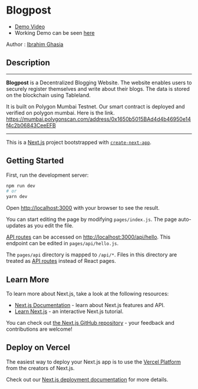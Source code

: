 # Blogpost

-   <a href="https://www.youtube.com/watch?v=7nEw4tds7Tk&feature=youtu.be">Demo Video</a> <br>
-   Working Demo can be seen <a href="https://blogpost-six.vercel.app/">here</a> <br>

Author : <a href="https://github.com/IbrahimGhasia">Ibrahim Ghasia</a>

## Description

---

<b>Blogpost</b> is a Decentralized Blogging Website. The website enables users to securely register themselves and write about their blogs. The data is stored on the blockchain using Tableland.

It is built on Polygon Mumbai Testnet. Our smart contract is deployed and verified on polygon mumbai. Here is the link. https://mumbai.polygonscan.com/address/0x1650b5015BAd4d4b46950e14f4c2b06843CeeEFB

---

This is a [Next.js](https://nextjs.org/) project bootstrapped with [`create-next-app`](https://github.com/vercel/next.js/tree/canary/packages/create-next-app).

## Getting Started

First, run the development server:

```bash
npm run dev
# or
yarn dev
```

Open [http://localhost:3000](http://localhost:3000) with your browser to see the result.

You can start editing the page by modifying `pages/index.js`. The page auto-updates as you edit the file.

[API routes](https://nextjs.org/docs/api-routes/introduction) can be accessed on [http://localhost:3000/api/hello](http://localhost:3000/api/hello). This endpoint can be edited in `pages/api/hello.js`.

The `pages/api` directory is mapped to `/api/*`. Files in this directory are treated as [API routes](https://nextjs.org/docs/api-routes/introduction) instead of React pages.

## Learn More

To learn more about Next.js, take a look at the following resources:

-   [Next.js Documentation](https://nextjs.org/docs) - learn about Next.js features and API.
-   [Learn Next.js](https://nextjs.org/learn) - an interactive Next.js tutorial.

You can check out [the Next.js GitHub repository](https://github.com/vercel/next.js/) - your feedback and contributions are welcome!

## Deploy on Vercel

The easiest way to deploy your Next.js app is to use the [Vercel Platform](https://vercel.com/new?utm_medium=default-template&filter=next.js&utm_source=create-next-app&utm_campaign=create-next-app-readme) from the creators of Next.js.

Check out our [Next.js deployment documentation](https://nextjs.org/docs/deployment) for more details.

